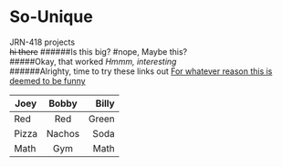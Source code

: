 # So-Unique
JRN-418 projects
<br>~~hi there~~
######Is this big?
#nope, Maybe this?  
#####Okay, that worked 
*Hmmm, interesting* <br>
######Alrighty, time to try these links out 
[For whatever reason this is deemed to be funny](https://search.yahoo.com/yhs/search;_ylt=A0LEVvKzpe9VoAwAVAcnnIlQ;_ylc=X1MDMTM1MTE5NTY4NwRfcgMyBGZyA3locy1tb3ppbGxhLTAwMQRncHJpZANTeEIwbDJ0cVFrNm1HV09IenkwLlJBBG5fcnNsdAMwBG5fc3VnZwMxMARvcmlnaW4Dc2VhcmNoLnlhaG9vLmNvbQRwb3MDMQRwcXN0cgNjaGFybGllIGJpdCAEcHFzdHJsAzEyBHFzdHJsAzIxBHF1ZXJ5A2NoYXJsaWUgYml0IG15IGZpbmdlcgR0X3N0bXADMTQ0MTc2ODkwNw--?p=charlie+bit+my+finger&fr2=sa-gp-search&hspart=mozilla&hsimp=yhs-001)

|Joey     |Bobby      |Billy    |
|---------|:---------:|--------:|
| Red     | Red       | Green   |
|Pizza    |Nachos     |Soda     |
|Math     |Gym        |Math     |

